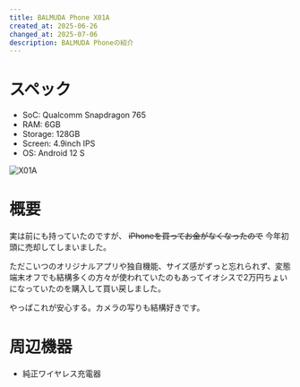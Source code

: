 ```yaml
---
title: BALMUDA Phone X01A
created_at: 2025-06-26
changed_at: 2025-07-06
description: BALMUDA Phoneの紹介
---
```


# スペック
- SoC: Qualcomm Snapdragon 765
- RAM: 6GB
- Storage: 128GB
- Screen: 4.9inch IPS
- OS: Android 12 S

![X01A](https://media.misskeyusercontent.jp/io/6de6378d-fade-4104-9067-f35390c6406e.jpg)

# 概要
実は前にも持っていたのですが、 ~~iPhoneを買ってお金がなくなったので~~ 今年初頭に売却してしまいました。

ただこいつのオリジナルアプリや独自機能、サイズ感がずっと忘れられず、変態端末オフでも結構多くの方々が使われていたのもあってイオシスで2万円ちょいになっていたのを購入して買い戻しました。

やっぱこれが安心する。カメラの写りも結構好きです。

# 周辺機器
- 純正ワイヤレス充電器
